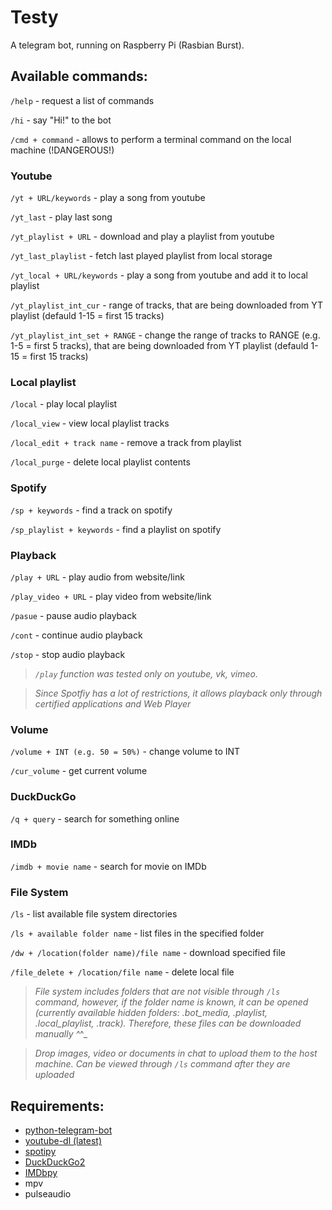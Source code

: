 # Testy

A telegram bot, running on Raspberry Pi (Rasbian Burst).



## Available commands:

```/help``` - request a list of commands 

```/hi``` - say "Hi!" to the bot

```/cmd + command``` - allows to perform a terminal command on the local machine (!DANGEROUS!)

### Youtube

```/yt + URL/keywords``` - play a song from youtube

```/yt_last``` - play last song

```/yt_playlist + URL``` - download and play a playlist from youtube

```/yt_last_playlist``` - fetch last played playlist from local storage

```/yt_local + URL/keywords``` - play a song from youtube and add it to local playlist

```/yt_playlist_int_cur``` - range of tracks, that are being downloaded from YT playlist (defauld 1-15 = first 15 tracks)

```/yt_playlist_int_set + RANGE``` - change the range of tracks to RANGE (e.g. 1-5 = first 5 tracks), that are being downloaded from YT playlist (defauld 1-15 = first 15 tracks)

### Local playlist 

```/local``` - play local playlist

```/local_view``` - view local playlist tracks

```/local_edit + track name``` - remove a track from playlist

```/local_purge``` - delete local playlist contents

### Spotify

```/sp + keywords``` - find a track on spotify

```/sp_playlist + keywords``` - find a playlist on spotify

### Playback

```/play + URL``` - play audio from website/link

```/play_video + URL``` - play video from website/link

```/pasue``` - pause audio playback

```/cont``` - continue audio playback

```/stop``` - stop audio playback

>_```/play``` function was tested only on youtube, vk, vimeo._

>_Since Spotfiy has a lot of restrictions, it allows playback only through certified applications and Web Player_

### Volume

```/volume + INT (e.g. 50 = 50%)``` - change volume to INT

```/cur_volume``` - get current volume

### DuckDuckGo

```/q + query``` - search for something online

### IMDb

```/imdb + movie name``` - search for movie on IMDb

### File System

```/ls``` - list available file system directories

```/ls + available folder name``` - list files in the specified folder

```/dw + /location(folder name)/file name``` - download specified file

```/file_delete + /location/file name``` - delete local file

>_File system includes folders that are not visible through ```/ls``` command, however, if the folder name is known, it can be opened (currently available hidden folders: .bot_media, .playlist, .local_playlist, .track). Therefore, these files can be downloaded manually ^_^_

>_Drop images, video or documents in chat to upload them to the host machine. Can be viewed through ```/ls``` command after they are uploaded_

## Requirements:

- [python-telegram-bot](https://github.com/python-telegram-bot/python-telegram-bot)
- [youtube-dl (latest)](http://ytdl-org.github.io/youtube-dl/download.html)
- [spotipy](https://github.com/plamere/spotipy)
- [DuckDuckGo2](https://pypi.org/project/DuckDuckGo-Python3-Library/)
- [IMDbpy](https://github.com/alberanid/imdbpy)
- mpv
- pulseaudio
